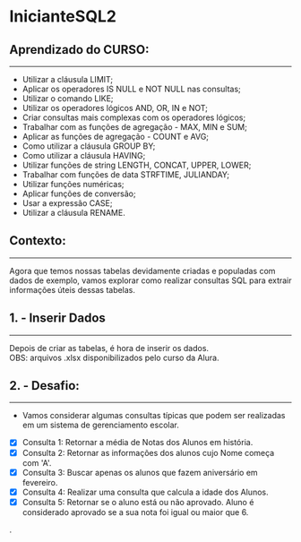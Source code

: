 # InicianteSQL2

## Aprendizado do CURSO:
---------------------
- Utilizar a cláusula LIMIT;<br/>
- Aplicar os operadores IS NULL e NOT NULL nas consultas;<br/>
- Utilizar o comando LIKE;<br/>
- Utilizar os operadores lógicos AND, OR, IN e NOT;<br/>
- Criar consultas mais complexas com os operadores lógicos;<br/>
- Trabalhar com as funções de agregação - MAX, MIN e SUM;<br/>
- Aplicar as funções de agregação - COUNT e AVG;<br/>
- Como utilizar a cláusula GROUP BY;<br/>
- Como utilizar a cláusula HAVING;<br/>
- Utilizar funções de string LENGTH, CONCAT, UPPER, LOWER;<br/>
- Trabalhar com funções de data STRFTIME, JULIANDAY;<br/>
- Utilizar funções numéricas;<br/>
- Aplicar funções de conversão;<br/>
- Usar a expressão CASE;<br/>
- Utilizar a cláusula RENAME.<br/>

## Contexto:
---------------------
Agora que temos nossas tabelas devidamente criadas e populadas com dados de exemplo, vamos explorar como realizar consultas SQL para extrair informações úteis dessas tabelas.

## 1. - Inserir Dados
---------------------
Depois de criar as tabelas, é hora de inserir os dados.<br/>
OBS: arquivos .xlsx disponibilizados pelo curso da Alura.

## 2. - Desafio:
---------------------
- Vamos considerar algumas consultas típicas que podem ser realizadas em um sistema de gerenciamento escolar.

- [X] Consulta 1: Retornar a média de Notas dos Alunos em história.
- [X] Consulta 2: Retornar as informações dos alunos cujo Nome começa com 'A'.
- [X] Consulta 3: Buscar apenas os alunos que fazem aniversário em fevereiro.
- [X] Consulta 4: Realizar uma consulta que calcula a idade dos Alunos.
- [X] Consulta 5: Retornar se o aluno está ou não aprovado. Aluno é considerado aprovado se a sua nota foi igual ou maior que 6. <br/>

.
